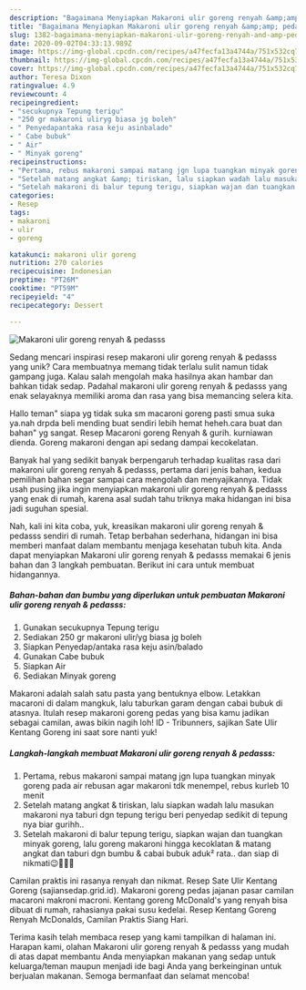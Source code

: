 ```yaml
---
description: "Bagaimana Menyiapkan Makaroni ulir goreng renyah &amp;amp; pedasss Anti Gagal"
title: "Bagaimana Menyiapkan Makaroni ulir goreng renyah &amp;amp; pedasss Anti Gagal"
slug: 1382-bagaimana-menyiapkan-makaroni-ulir-goreng-renyah-and-amp-pedasss-anti-gagal
date: 2020-09-02T04:33:13.989Z
image: https://img-global.cpcdn.com/recipes/a47fecfa13a4744a/751x532cq70/makaroni-ulir-goreng-renyah-pedasss-foto-resep-utama.jpg
thumbnail: https://img-global.cpcdn.com/recipes/a47fecfa13a4744a/751x532cq70/makaroni-ulir-goreng-renyah-pedasss-foto-resep-utama.jpg
cover: https://img-global.cpcdn.com/recipes/a47fecfa13a4744a/751x532cq70/makaroni-ulir-goreng-renyah-pedasss-foto-resep-utama.jpg
author: Teresa Dixon
ratingvalue: 4.9
reviewcount: 4
recipeingredient:
- "secukupnya Tepung terigu"
- "250 gr makaroni uliryg biasa jg boleh"
- " Penyedapantaka rasa keju asinbalado"
- " Cabe bubuk"
- " Air"
- " Minyak goreng"
recipeinstructions:
- "Pertama, rebus makaroni sampai matang jgn lupa tuangkan minyak goreng pada air rebusan agar makaroni tdk menempel, rebus kurleb 10 menit"
- "Setelah matang angkat &amp; tiriskan, lalu siapkan wadah lalu masukan makaroni nya taburi dgn tepung terigu beri penyedap sedikit di tepung nya biar gurihh.."
- "Setelah makaroni di balur tepung terigu, siapkan wajan dan tuangkan minyak goreng, lalu goreng makaroni hingga kecoklatan &amp; matang angkat dan taburi dgn bumbu &amp; cabai bubuk aduk² rata.. dan siap di nikmati😉🤤🤤🤤"
categories:
- Resep
tags:
- makaroni
- ulir
- goreng

katakunci: makaroni ulir goreng 
nutrition: 270 calories
recipecuisine: Indonesian
preptime: "PT26M"
cooktime: "PT59M"
recipeyield: "4"
recipecategory: Dessert

---
```



![Makaroni ulir goreng renyah &amp; pedasss](https://img-global.cpcdn.com/recipes/a47fecfa13a4744a/751x532cq70/makaroni-ulir-goreng-renyah-pedasss-foto-resep-utama.jpg)

Sedang mencari inspirasi resep makaroni ulir goreng renyah &amp; pedasss yang unik? Cara membuatnya memang tidak terlalu sulit namun tidak gampang juga. Kalau salah mengolah maka hasilnya akan hambar dan bahkan tidak sedap. Padahal makaroni ulir goreng renyah &amp; pedasss yang enak selayaknya memiliki aroma dan rasa yang bisa memancing selera kita.

Hallo teman&#34; siapa yg tidak suka sm macaroni goreng pasti smua suka ya.nah drpda beli mending buat sendiri lebih hemat heheh.cara buat dan bahan&#34; yg sangat. Resep Macaroni goreng Renyah &amp; gurih. kurniawan dienda. Goreng makaroni dengan api sedang dampai kecokelatan.

Banyak hal yang sedikit banyak berpengaruh terhadap kualitas rasa dari makaroni ulir goreng renyah &amp; pedasss, pertama dari jenis bahan, kedua pemilihan bahan segar sampai cara mengolah dan menyajikannya. Tidak usah pusing jika ingin menyiapkan makaroni ulir goreng renyah &amp; pedasss yang enak di rumah, karena asal sudah tahu triknya maka hidangan ini bisa jadi suguhan spesial.


Nah, kali ini kita coba, yuk, kreasikan makaroni ulir goreng renyah &amp; pedasss sendiri di rumah. Tetap berbahan sederhana, hidangan ini bisa memberi manfaat dalam membantu menjaga kesehatan tubuh kita. Anda dapat menyiapkan Makaroni ulir goreng renyah &amp; pedasss memakai 6 jenis bahan dan 3 langkah pembuatan. Berikut ini cara untuk membuat hidangannya.

<!--inarticleads1-->

##### Bahan-bahan dan bumbu yang diperlukan untuk pembuatan Makaroni ulir goreng renyah &amp; pedasss:

1. Gunakan secukupnya Tepung terigu
1. Sediakan 250 gr makaroni ulir/yg biasa jg boleh
1. Siapkan  Penyedap/antaka rasa keju asin/balado
1. Gunakan  Cabe bubuk
1. Siapkan  Air
1. Sediakan  Minyak goreng


Makaroni adalah salah satu pasta yang bentuknya elbow. Letakkan macaroni di dalam mangkuk, lalu taburkan garam dengan cabai bubuk di atasnya. Itulah resep makaroni goreng pedas yang bisa kamu jadikan sebagai camilan, awas bikin nagih loh! ID - Tribunners, sajikan Sate Ulir Kentang Goreng ini saat sore nanti yuk! 

<!--inarticleads2-->

##### Langkah-langkah membuat Makaroni ulir goreng renyah &amp; pedasss:

1. Pertama, rebus makaroni sampai matang jgn lupa tuangkan minyak goreng pada air rebusan agar makaroni tdk menempel, rebus kurleb 10 menit
1. Setelah matang angkat &amp; tiriskan, lalu siapkan wadah lalu masukan makaroni nya taburi dgn tepung terigu beri penyedap sedikit di tepung nya biar gurihh..
1. Setelah makaroni di balur tepung terigu, siapkan wajan dan tuangkan minyak goreng, lalu goreng makaroni hingga kecoklatan &amp; matang angkat dan taburi dgn bumbu &amp; cabai bubuk aduk² rata.. dan siap di nikmati😉🤤🤤🤤


Camilan praktis ini rasanya renyah dan nikmat. Resep Sate Ulir Kentang Goreng (sajiansedap.grid.id). Makaroni goreng pedas jajanan pasar camilan macaroni makroni macroni. Kentang goreng McDonald&#39;s yang renyah bisa dibuat di rumah, rahasianya pakai susu kedelai. Resep Kentang Goreng Renyah McDonalds, Camilan Praktis Siang Hari. 

Terima kasih telah membaca resep yang kami tampilkan di halaman ini. Harapan kami, olahan Makaroni ulir goreng renyah &amp; pedasss yang mudah di atas dapat membantu Anda menyiapkan makanan yang sedap untuk keluarga/teman maupun menjadi ide bagi Anda yang berkeinginan untuk berjualan makanan. Semoga bermanfaat dan selamat mencoba!
